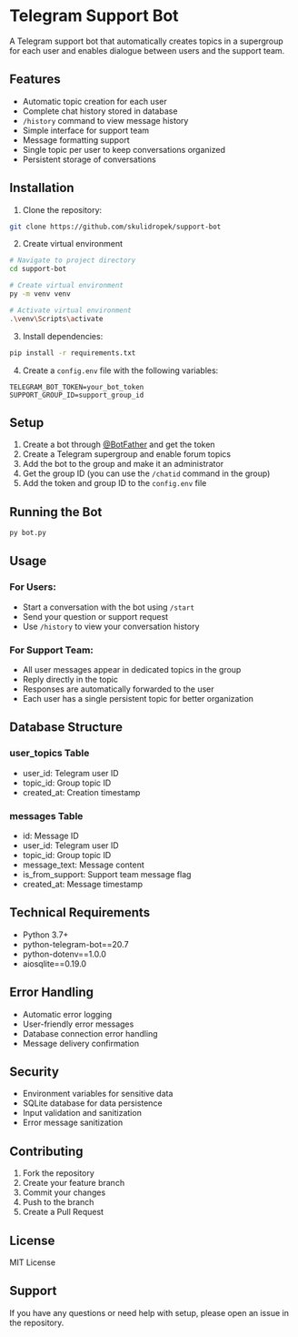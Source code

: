 # Telegram Support Bot

A Telegram support bot that automatically creates topics in a supergroup for each user and enables dialogue between users and the support team.

## Features

- Automatic topic creation for each user
- Complete chat history stored in database
- `/history` command to view message history
- Simple interface for support team
- Message formatting support
- Single topic per user to keep conversations organized
- Persistent storage of conversations

## Installation

1. Clone the repository:
```bash
git clone https://github.com/skulidropek/support-bot
```

2. Create virtual environment
```bash
# Navigate to project directory
cd support-bot

# Create virtual environment
py -m venv venv

# Activate virtual environment
.\venv\Scripts\activate
```

3. Install dependencies:
```bash
pip install -r requirements.txt
```

4. Create a `config.env` file with the following variables:
```env
TELEGRAM_BOT_TOKEN=your_bot_token
SUPPORT_GROUP_ID=support_group_id
```

## Setup

1. Create a bot through [@BotFather](https://t.me/BotFather) and get the token
2. Create a Telegram supergroup and enable forum topics
3. Add the bot to the group and make it an administrator
4. Get the group ID (you can use the `/chatid` command in the group)
5. Add the token and group ID to the `config.env` file

## Running the Bot

```bash
py bot.py
```

## Usage

### For Users:
- Start a conversation with the bot using `/start`
- Send your question or support request
- Use `/history` to view your conversation history

### For Support Team:
- All user messages appear in dedicated topics in the group
- Reply directly in the topic
- Responses are automatically forwarded to the user
- Each user has a single persistent topic for better organization

## Database Structure

### user_topics Table
- user_id: Telegram user ID
- topic_id: Group topic ID
- created_at: Creation timestamp

### messages Table
- id: Message ID
- user_id: Telegram user ID
- topic_id: Group topic ID
- message_text: Message content
- is_from_support: Support team message flag
- created_at: Message timestamp

## Technical Requirements

- Python 3.7+
- python-telegram-bot==20.7
- python-dotenv==1.0.0
- aiosqlite==0.19.0

## Error Handling

- Automatic error logging
- User-friendly error messages
- Database connection error handling
- Message delivery confirmation

## Security

- Environment variables for sensitive data
- SQLite database for data persistence
- Input validation and sanitization
- Error message sanitization

## Contributing

1. Fork the repository
2. Create your feature branch
3. Commit your changes
4. Push to the branch
5. Create a Pull Request

## License

MIT License

## Support

If you have any questions or need help with setup, please open an issue in the repository.
